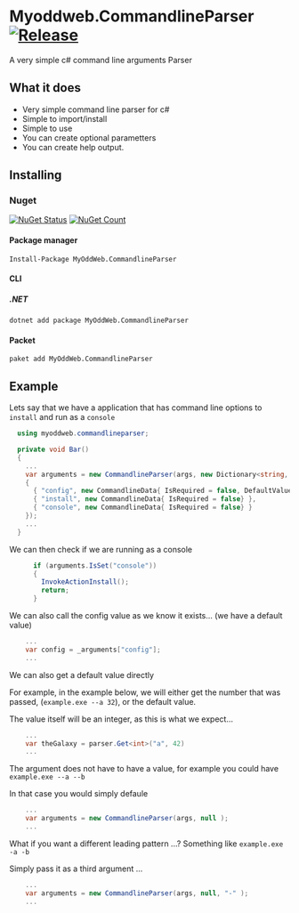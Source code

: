 # Myoddweb.CommandlineParser [![Release](https://img.shields.io/badge/release-v0.1.2-brightgreen.png?style=flat)](https://github.com/FFMG/myoddweb.commandlineparser/)
A very simple c# command line arguments Parser

## What it does

- Very simple command line parser for c#
- Simple to import/install
- Simple to use
- You can create optional parametters
- You can create help output.

## Installing
### Nuget

[![NuGet Status](https://img.shields.io/nuget/v/MyOddWeb.CommandlineParser.svg)](https://www.nuget.org/packages/MyOddWeb.CommandlineParser/)
[![NuGet Count](https://img.shields.io/nuget/dt/MyOddWeb.CommandlineParser.svg)](https://www.nuget.org/packages/MyOddWeb.CommandlineParser/)

#### Package manager
`Install-Package MyOddWeb.CommandlineParser`

#### CLI
##### .NET
`dotnet add package MyOddWeb.CommandlineParser`

#### Packet
`paket add MyOddWeb.CommandlineParser`

## Example

Lets say that we have a application that has command line options to `install` and run as a `console`

```csharp
  using myoddweb.commandlineparser;

  private void Bar()
  {
    ...
    var arguments = new CommandlineParser(args, new Dictionary<string, CommandlineData>
    {
      { "config", new CommandlineData{ IsRequired = false, DefaultValue = "config.json"}},
      { "install", new CommandlineData{ IsRequired = false} },
      { "console", new CommandlineData{ IsRequired = false} }
    });
    ...
  }
```

We can then check if we are running as a console

```csharp
      if (arguments.IsSet("console"))
      {
        InvokeActionInstall();
        return;
      }
```

We can also call the config value as we know it exists... (we have a default value)

```csharp
    ...
    var config = _arguments["config"];
    ...
```

We can also get a default value directly

For example, in the example below, we will either get the number that was passed,  (`example.exe --a 32`), or the default value.

The value itself will be an integer, as this is what we expect... 

```csharp
    ...
    var theGalaxy = parser.Get<int>("a", 42)
    ...
```

The argument does not have to have a value, for example you could have `example.exe --a --b`

In that case you would simply defaule

```csharp
    ...
    var arguments = new CommandlineParser(args, null );
    ...
```

What if you want a different leading pattern ...? Something like `example.exe -a -b`

Simply pass it as a third argument ...

```csharp
    ...
    var arguments = new CommandlineParser(args, null, "-" );
    ...
```
